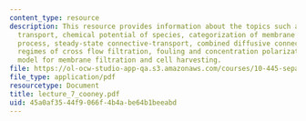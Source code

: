 ```yaml
---
content_type: resource
description: This resource provides information about the topics such as membrane
  transport, chemical potential of species, categorization of membrane separation
  process, steady-state connective-transport, combined diffusive connective-transport,
  regimes of cross flow filtration, fouling and concentration polarization, mass transfer
  model for membrane filtration and cell harvesting.
file: https://ol-ocw-studio-app-qa.s3.amazonaws.com/courses/10-445-separation-processes-for-biochemical-products-summer-2005/45a0af3544f9066f4b4abe64b1beeabd_lecture_7_cooney.pdf
file_type: application/pdf
resourcetype: Document
title: lecture_7_cooney.pdf
uid: 45a0af35-44f9-066f-4b4a-be64b1beeabd
---
```

